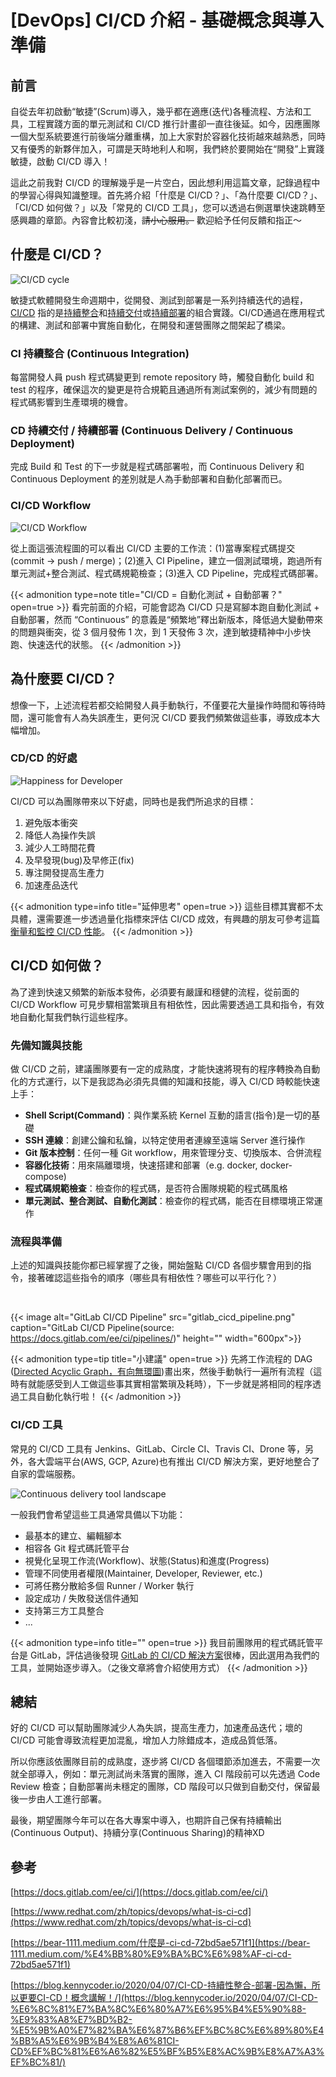 # [DevOps] CI/CD 介紹 - 基礎概念與導入準備

<!--more-->

<!-- # CI/CD Introduction - 概念與導入前準備 -->

## 前言

自從去年初啟動“敏捷”(Scrum)導入，幾乎都在適應(迭代)各種流程、方法和工具，工程實踐方面的單元測試和 CI/CD 推行計畫卻一直往後延。如今，因應團隊一個大型系統要進行前後端分離重構，加上大家對於容器化技術越來越熟悉，同時又有優秀的新夥伴加入，可謂是天時地利人和啊，我們終於要開始在“開發”上實踐敏捷，啟動 CI/CD 導入！

這此之前我對 CI/CD 的理解幾乎是一片空白，因此想利用這篇文章，記錄過程中的學習心得與知識整理。首先將介紹「什麼是 CI/CD？」、「為什麼要 CI/CD？」、「CI/CD 如何做？」以及「常見的 CI/CD 工具」，您可以透過右側選單快速跳轉至感興趣的章節。內容會比較初淺，~~請小心服用。~~ 歡迎給予任何反饋和指正～


## 什麼是 CI/CD？

![CI/CD cycle](cicd_cycle.png "CI/CD cycle")

敏捷式軟體開發生命週期中，從開發、測試到部署是一系列持續迭代的過程，[CI/CD](https://zh.wikipedia.org/wiki/CI/CD) 指的是[持續整合](https://zh.wikipedia.org/wiki/%E6%8C%81%E7%BB%AD%E9%9B%86%E6%88%90)和[持續交付](https://zh.wikipedia.org/wiki/%E6%8C%81%E7%BA%8C%E4%BA%A4%E4%BB%98)或[持續部署](https://zh.wikipedia.org/wiki/%E6%8C%81%E7%BA%8C%E9%83%A8%E7%BD%B2)的組合實踐。CI/CD通過在應用程式的構建、測試和部署中實施自動化，在開發和運營團隊之間架起了橋梁。

### CI 持續整合 (Continuous Integration)

每當開發人員 push 程式碼變更到 remote repository 時，觸發自動化 build 和 test 的程序，確保這次的變更是符合規範且通過所有測試案例的，減少有問題的程式碼影響到生產環境的機會。

### CD 持續交付 / 持續部署 (Continuous Delivery / Continuous Deployment)

完成 Build 和 Test 的下一步就是程式碼部署啦，而 Continuous Delivery 和 Continuous Deployment 的差別就是人為手動部署和自動化部署而已。

### CI/CD Workflow

![CI/CD Workflow](cicd_workflow.png "CI/CD Workflow")

從上面這張流程圖的可以看出 CI/CD 主要的工作流：(1)當專案程式碼提交 (commit → push / merge)；(2)進入 CI Pipeline，建立一個測試環境，跑過所有單元測試+整合測試、程式碼規範檢查；(3)進入 CD Pipeline，完成程式碼部署。


{{< admonition type=note title="CI/CD = 自動化測試 + 自動部署？" open=true >}}
看完前面的介紹，可能會認為 CI/CD 只是寫腳本跑自動化測試 + 自動部署，然而 “Continuous” 的意義是“頻繁地”釋出新版本，降低過大變動帶來的問題與衝突，從 3 個月發佈 1 次，到 1 天發佈 3 次，達到敏捷精神中小步快跑、快速迭代的狀態。
{{< /admonition >}}




## 為什麼要 CI/CD？

想像一下，上述流程若都交給開發人員手動執行，不僅要花大量操作時間和等待時間，還可能會有人為失誤產生，更何況 CI/CD 要我們頻繁做這些事，導致成本大幅增加。

### CD/CD 的好處

![Happiness for Developer](happiness_for_developer.png "Happiness for Developer (https://stackoverflow.blog/2020/02/27/the-eight-factors-of-happiness-for-developers/)")

CI/CD 可以為團隊帶來以下好處，同時也是我們所追求的目標：

1. 避免版本衝突
2. 降低人為操作失誤
3. 減少人工時間花費
4. 及早發現(bug)及早修正(fix)
5. 專注開發提高生產力
6. 加速產品迭代

{{< admonition type=info title="延伸思考" open=true >}}
這些目標其實都不太具體，還需要進一步透過量化指標來評估 CI/CD 成效，有興趣的朋友可參考這篇 [衡量和監控 CI/CD 性能](https://www.jetbrains.com/zh-cn/teamcity/ci-cd-guide/devops-ci-cd-metrics/)。
{{< /admonition >}}

## CI/CD 如何做？

為了達到快速又頻繁的新版本發佈，必須要有嚴謹和穩健的流程，從前面的 CI/CD Workflow 可見步驟相當繁瑣且有相依性，因此需要透過工具和指令，有效地自動化幫我們執行這些程序。

### 先備知識與技能

做 CI/CD 之前，建議團隊要有一定的成熟度，才能快速將現有的程序轉換為自動化的方式運行，以下是我認為必須先具備的知識和技能，導入 CI/CD 時較能快速上手：

- **Shell Script(Command)**：與作業系統 Kernel 互動的語言(指令)是一切的基礎
- **SSH 連線**：創建公鑰和私鑰，以特定使用者連線至遠端 Server 進行操作
- **Git 版本控制**：任何一種 Git workflow，用來管理分支、切換版本、合併流程
- **容器化技術**：用來隔離環境，快速搭建和部署（e.g. docker, docker-compose)
- **程式碼規範檢查**：檢查你的程式碼，是否符合團隊規範的程式碼風格
- **單元測試、整合測試、自動化測試**：檢查你的程式碼，能否在目標環境正常運作

### 流程與準備

上述的知識與技能你都已經掌握了之後，開始盤點 CI/CD 各個步驟會用到的指令，接著確認這些指令的順序（哪些具有相依性？哪些可以平行化？）

<br>

<!-- ![GitLab CI/CD Pipeline](gitlab_cicd_pipeline.png "GitLab CI/CD Pipeline(source: https://docs.gitlab.com/ee/ci/pipelines/") -->
{{< image alt="GitLab CI/CD Pipeline" src="gitlab_cicd_pipeline.png" caption="GitLab CI/CD Pipeline(source: https://docs.gitlab.com/ee/ci/pipelines/)" height="" width="600px">}}


{{< admonition type=tip title="小建議" open=true >}}
先將工作流程的 DAG ([Directed Acyclic Graph，有向無環圖](https://zh.wikipedia.org/wiki/%E6%9C%89%E5%90%91%E6%97%A0%E7%8E%AF%E5%9B%BE))畫出來，然後手動執行一遍所有流程（這時有就能感受到人工做這些事其實相當繁瑣及耗時），下一步就是將相同的程序透過工具自動化執行啦！
{{< /admonition >}}

### CI/CD 工具

常見的 CI/CD 工具有 Jenkins、GitLab、Circle CI、Travis CI、Drone 等，另外，各大雲端平台(AWS, GCP, Azure)也有推出 CI/CD 解決方案，更好地整合了自家的雲端服務。

![Continuous delivery tool landscape](cd_tool_landscape.png "Continuous delivery tool landscape(source: http://www.jamesbowman.me/post/continuous-delivery-tool-landscape/")


一般我們會希望這些工具通常具備以下功能：

- 最基本的建立、編輯腳本
- 相容各 Git 程式碼託管平台
- 視覺化呈現工作流(Workflow)、狀態(Status)和進度(Progress)
- 管理不同使用者權限(Maintainer, Developer, Reviewer, etc.)
- 可將任務分散給多個 Runner / Worker 執行
- 設定成功 / 失敗發送信件通知
- 支持第三方工具整合
- ...

{{< admonition type=info title="" open=true >}}
我目前團隊用的程式碼託管平台是 GitLab，評估過後發現 [GitLab 的 CI/CD 解決方案](https://docs.gitlab.com/ee/ci/)很棒，因此選用為我們的工具，並開始逐步導入。（之後文章將會介紹使用方式）
{{< /admonition >}}

## 總結

好的 CI/CD 可以幫助團隊減少人為失誤，提高生產力，加速產品迭代；壞的 CI/CD 可能會導致流程更加混亂，增加人力除錯成本，造成品質低落。

所以你應該依團隊目前的成熟度，逐步將 CI/CD 各個環節添加進去，不需要一次就全部導入，例如：單元測試尚未落實的團隊，進入 CI 階段前可以先透過 Code Review 檢查；自動部署尚未穩定的團隊，CD 階段可以只做到自動交付，保留最後一步由人工進行部署。

最後，期望團隊今年可以在各大專案中導入，也期許自己保有持續輸出(Continuous Output)、持續分享(Continuous Sharing)的精神XD

 

## 參考

[https://docs.gitlab.com/ee/ci/](https://docs.gitlab.com/ee/ci/)

[https://www.redhat.com/zh/topics/devops/what-is-ci-cd](https://www.redhat.com/zh/topics/devops/what-is-ci-cd)

[https://bear-1111.medium.com/什麼是-ci-cd-72bd5ae571f1](https://bear-1111.medium.com/%E4%BB%80%E9%BA%BC%E6%98%AF-ci-cd-72bd5ae571f1)

[https://blog.kennycoder.io/2020/04/07/CI-CD-持續性整合-部署-因為懶，所以更要CI-CD！概念講解！/](https://blog.kennycoder.io/2020/04/07/CI-CD-%E6%8C%81%E7%BA%8C%E6%80%A7%E6%95%B4%E5%90%88-%E9%83%A8%E7%BD%B2-%E5%9B%A0%E7%82%BA%E6%87%B6%EF%BC%8C%E6%89%80%E4%BB%A5%E6%9B%B4%E8%A6%81CI-CD%EF%BC%81%E6%A6%82%E5%BF%B5%E8%AC%9B%E8%A7%A3%EF%BC%81/)

<br>
<br>

